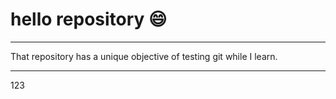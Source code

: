 # hello repository :smile:
***
That repository has a unique objective of testing git while I learn.
***
123